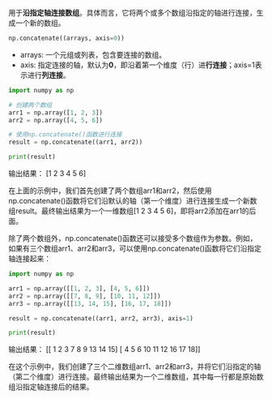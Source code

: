 用于**沿指定轴连接数组**。具体而言，它将两个或多个数组沿指定的轴进行连接，生成一个新的数组。
```python
np.concatenate((arrays, axis=0))
```

- arrays: 一个元组或列表，包含要连接的数组。
- axis: 指定连接的轴，默认为**0**，即沿着第一个维度（行）进**行连接**；axis=1表示进行**列连接**。

```python
import numpy as np

# 创建两个数组
arr1 = np.array([1, 2, 3])
arr2 = np.array([4, 5, 6])

# 使用np.concatenate()函数进行连接
result = np.concatenate((arr1, arr2))

print(result)
```

输出结果：
[1 2 3 4 5 6]

在上面的示例中，我们首先创建了两个数组arr1和arr2，然后使用np.concatenate()函数将它们沿默认的轴（第一个维度）进行连接生成一个新数组result。最终输出结果为一个一维数组[1 2 3 4 5 6]，即将arr2添加在arr1的后面。

除了两个数组外，np.concatenate()函数还可以接受多个数组作为参数。例如，如果有三个数组arr1、arr2和arr3，可以使用np.concatenate()函数将它们沿指定轴连接起来：

```python
import numpy as np

arr1 = np.array([[1, 2, 3], [4, 5, 6]])
arr2 = np.array([[7, 8, 9], [10, 11, 12]])
arr3 = np.array([[13, 14, 15], [16, 17, 18]])

result = np.concatenate((arr1, arr2, arr3), axis=1)

print(result)
```

输出结果：
[[ 1  2  3  7  8  9 13 14 15]
 [ 4  5  6 10 11 12 16 17 18]]

在这个示例中，我们创建了三个二维数组arr1、arr2和arr3，并将它们沿指定的轴（第二个维度）进行连接。最终输出结果为一个二维数组，其中每一行都是原始数组沿指定轴连接后的结果。
